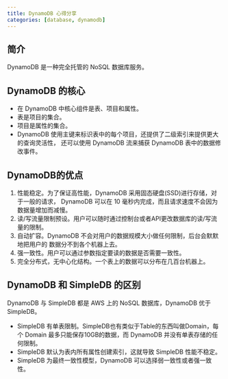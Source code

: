 ```yaml
---
title: DynamoDB 心得分享
categories: [database, dynamodb]
---
```


## 简介

DynamoDB 是一种完全托管的 NoSQL 数据库服务。

## DynamoDB 的核心

- 在 DynamoDB 中核心组件是表、项目和属性。
- 表是项目的集合。
- 项目是属性的集合。
- DynamoDB 使用主键来标识表中的每个项目，还提供了二级索引来提供更大的查询灵活性，
  还可以使用 DynamoDB 流来捕获 DynamoDB 表中的数据修改事件。

## DynamoDB的优点

1. 性能稳定。为了保证高性能，DynamoDB 采用固态硬盘(SSD)进行存储，对于一般的请求，
   DynamoDB 可以在 10 毫秒内完成，而且请求速度不会因为数据量增加而减慢。
2. 读/写流量限制预设。用户可以随时通过控制台或者API更改数据库的读/写流量的限制。
3. 自动扩容。DynamoDB 不会对用户的数据规模大小做任何限制，后台会默默地把用户的
   数据分不到各个机器上去。
4. 强一致性。用户可以通过参数指定要读的数据是否需要一致性。
5. 完全分布式，无中心化结构。一个表上的数据可以分布在几百台机器上。

## DynamoDB 和 SimpleDB 的区别

DynamoDB 与 SimpleDB 都是 AWS 上的 NoSQL 数据库，DynamoDB 优于 SimpleDB。

- SimpleDB 有单表限制。SimpleDB也有类似于Table的东西叫做Domain，每个 Domain
  最多只能保存10GB的数据，而 DynamoDB 并没有单表存储的任何限制。
- SimpleDB 默认为表内所有属性创建索引，这就导致 SimpleDB 性能不稳定。
- SimpleDB 为最终一致性模型，DynamoDB 可以选择弱一致性或者强一致性。
